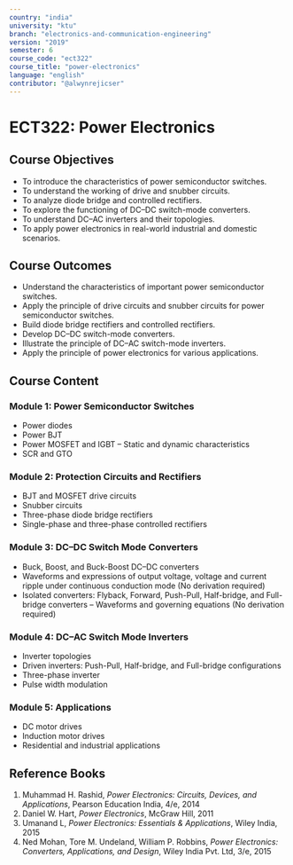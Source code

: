 ```yaml
---
country: "india"
university: "ktu"
branch: "electronics-and-communication-engineering"
version: "2019"
semester: 6
course_code: "ect322"
course_title: "power-electronics"
language: "english"
contributor: "@alwynrejicser"
---
```


# ECT322: Power Electronics

## Course Objectives

- To introduce the characteristics of power semiconductor switches.  
- To understand the working of drive and snubber circuits.  
- To analyze diode bridge and controlled rectifiers.  
- To explore the functioning of DC–DC switch-mode converters.  
- To understand DC–AC inverters and their topologies.  
- To apply power electronics in real-world industrial and domestic scenarios.

## Course Outcomes

- Understand the characteristics of important power semiconductor switches.  
- Apply the principle of drive circuits and snubber circuits for power semiconductor switches.  
- Build diode bridge rectifiers and controlled rectifiers.  
- Develop DC–DC switch-mode converters.  
- Illustrate the principle of DC–AC switch-mode inverters.  
- Apply the principle of power electronics for various applications.

## Course Content

### Module 1: Power Semiconductor Switches  
- Power diodes  
- Power BJT  
- Power MOSFET and IGBT – Static and dynamic characteristics  
- SCR and GTO  

### Module 2: Protection Circuits and Rectifiers  
- BJT and MOSFET drive circuits  
- Snubber circuits  
- Three-phase diode bridge rectifiers  
- Single-phase and three-phase controlled rectifiers  

### Module 3: DC–DC Switch Mode Converters  
- Buck, Boost, and Buck-Boost DC–DC converters  
- Waveforms and expressions of output voltage, voltage and current ripple under continuous conduction mode (No derivation required)  
- Isolated converters: Flyback, Forward, Push-Pull, Half-bridge, and Full-bridge converters – Waveforms and governing equations (No derivation required)  

### Module 4: DC–AC Switch Mode Inverters  
- Inverter topologies  
- Driven inverters: Push-Pull, Half-bridge, and Full-bridge configurations  
- Three-phase inverter  
- Pulse width modulation  

### Module 5: Applications  
- DC motor drives  
- Induction motor drives  
- Residential and industrial applications  

## Reference Books

1. Muhammad H. Rashid, *Power Electronics: Circuits, Devices, and Applications*, Pearson Education India, 4/e, 2014  
2. Daniel W. Hart, *Power Electronics*, McGraw Hill, 2011  
3. Umanand L, *Power Electronics: Essentials & Applications*, Wiley India, 2015  
4. Ned Mohan, Tore M. Undeland, William P. Robbins, *Power Electronics: Converters, Applications, and Design*, Wiley India Pvt. Ltd, 3/e, 2015  

